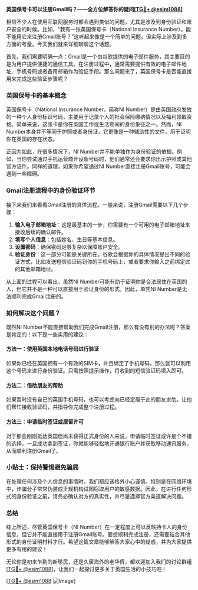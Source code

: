 **英国保号卡可以注册Gmail吗？——全方位解答你的疑问[[TG💪+ @esim1088](https://t.me/s/esim1088)]**

相信不少人在使用互联网服务时都会遇到类似的问题，尤其是涉及到身份验证和账户安全的时候。比如，“我有一张英国保号卡（National Insurance Number），能不能用它来注册Gmail账号？”这听起来像是一个简单的问题，但实际上涉及到多方面的考量。今天我们就来详细聊聊这个话题。

首先，我们需要明确一点：Gmail是一个由谷歌提供的电子邮件服务，其主要目的是为用户提供便捷的通信工具。在注册过程中，通常需要提供有效的电子邮件地址、手机号码或者备用邮箱作为验证手段。那么问题来了，英国保号卡是否能直接用来完成这些验证步骤呢？

### 英国保号卡的基本概念

英国保号卡（National Insurance Number，简称NI Number）是由英国政府发放的一种个人身份标识号码，主要用于记录个人的社会保险缴纳情况以及福利领取资格。简单来说，这张卡是你在英国工作或生活期间的身份象征之一。然而，NI Number本身并不等同于护照或者身份证，它更像是一种辅助性的文件，用于证明你在英国的存在状态。

正因为如此，在很多情况下，NI Number并不能单独作为身份验证的依据。例如，当你尝试通过手机运营商开设新号码时，他们通常还会要求你出示护照或其他官方证件。同样的道理，如果你希望通过NI Number直接注册Gmail账号，可能会遇到一些障碍。

### Gmail注册流程中的身份验证环节

接下来我们来看看Gmail注册的具体流程。一般来说，注册Gmail需要以下几个步骤：

1. **输入电子邮箱地址**：这是最基本的一步，你需要有一个可用的电子邮箱地址来接收后续的确认邮件。
2. **填写个人信息**：包括姓名、生日等基本信息。
3. **设置密码**：确保密码足够复杂以保障账户安全。
4. **验证身份**：这一部分可能是关键所在。谷歌会根据你的具体情况提出不同的验证方式，比如发送短信验证码到你的手机号码上，或者要求你输入之前绑定过的其他邮箱地址。

从上面的过程可以看出，虽然NI Number可能有助于证明你是合法居住在英国的人，但它并不是一种可以直接用于验证身份的形式。因此，单凭NI Number是无法顺利完成Gmail注册的。

### 如何解决这个问题？

既然NI Number不能直接帮助我们完成Gmail注册，那么有没有别的办法呢？答案是肯定的！以下是一些实用的建议：

#### 方法一：使用英国本地电话号码进行验证
如果你已经在英国拥有一个有效的SIM卡，并且绑定了手机号码，那么就可以利用这个号码来进行身份验证。只需按照提示操作，将收到的短信验证码填入即可。

#### 方法二：借助朋友的帮助
如果暂时没有自己的英国手机号码，也可以考虑向已经定居于此的朋友求助。让他们帮忙接收验证码，并指导你完成整个注册过程。

#### 方法三：申请临时签证或居留许可
对于那些刚刚抵达英国但尚未获得正式身份的人来说，申请临时签证或许是个不错的选择。一旦成功拿到签证，你就能够轻松地开通银行账户并获取移动通讯服务，从而顺利注册Gmail了。

### 小贴士：保持警惕避免骗局

在处理任何涉及个人信息的事情时，我们都应该格外小心谨慎。特别是在网络环境中，诈骗分子常常伪装成正规机构试图窃取用户的敏感数据。因此，在进行任何形式的身份验证之前，请务必确认对方的真实性，并尽量选择官方渠道解决问题。

### 总结

综上所述，尽管英国保号卡（NI Number）在一定程度上可以反映持卡人的身份信息，但它并不能直接用于注册Gmail账号。要想顺利完成注册，还需要结合其他形式的身份证明材料才行。希望这篇文章能够解答大家心中的疑惑，并为大家提供更多有用的建议！

无论你是初来乍到的新移民，还是久居海外的老华侨，都欢迎加入我们的讨论群组[[TG💪+ @esim1088](https://t.me/s/esim1088)]，让我们一起探讨更多关于英国生活的小技巧吧！

[[TG💪+ @esim1088](https://t.me/s/esim1088) ![Image](https://i.postimg.cc/4NQfJmqS/Snipaste-2025-05-13-00-14-12.png)]